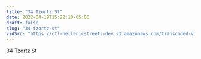 ```yaml
---
title: "34 Tzortz St"
date: 2022-04-19T15:22:10-05:00
draft: false
slug: "34-tzortz-st"
vidSrc: "https://ctl-hellenicstreets-dev.s3.amazonaws.com/transcoded-videos/34%20Tzortz%20St.%20-%207%20Tzortz%20St-.mp4"
---
```


34 Tzortz St

